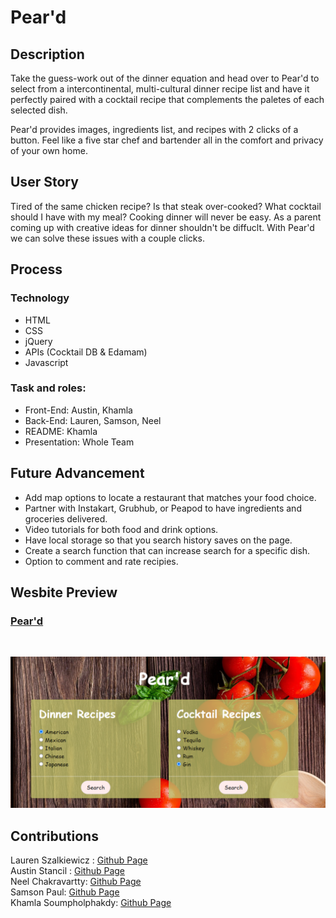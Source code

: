# Pear'd

## Description

Take the guess-work out of the dinner equation and head over to Pear'd to select from a intercontinental, multi-cultural dinner recipe list and have it perfectly paired with a cocktail recipe that complements the paletes of each selected dish.

Pear'd provides images, ingredients list, and recipes with 2 clicks of a button. Feel like a five star chef and bartender all in the comfort and privacy of your own home.

## User Story

 Tired of the same chicken recipe? Is that steak over-cooked? What cocktail should I have with my meal? Cooking dinner will never be easy. As a parent coming up with creative ideas for dinner shouldn't be diffuclt. With Pear'd we can solve these issues with a couple clicks.

 ## Process

 ### Technology

 * HTML
 * CSS
 * jQuery
 * APIs  (Cocktail DB & Edamam)
 * Javascript

 ### Task and roles:

 * Front-End: Austin, Khamla
 * Back-End: Lauren, Samson, Neel
 * README: Khamla 
 * Presentation: Whole Team

 ## Future Advancement

 * Add map options to locate a restaurant that matches your food choice.
 * Partner with Instakart, Grubhub, or Peapod to have ingredients and groceries delivered.
 * Video tutorials for both food and drink options.
 * Have local storage so that you search history saves on the page.
 * Create a search function that can increase search for a specific dish.
 * Option to comment and rate recipies.

## Wesbite Preview

### <ins>[Pear'd](https://sampaul10.github.io/Pear-d/)</ins>

<br>

![Preview of homepage](./assets/Images/img-444.png)

## Contributions
Lauren Szalkiewicz : [Github Page](https://github.com/laurszalk)<br>
Austin Stancil : [Github Page](https://github.com/AustinS86)<br>
Neel Chakravartty: [Github Page](https://github.com/NeelCheo)<br>
Samson Paul: [Github Page](https://github.com/sampaul10)<br>
Khamla Soumpholphakdy: [Github Page](https://github.com/soumpholphakdy)
